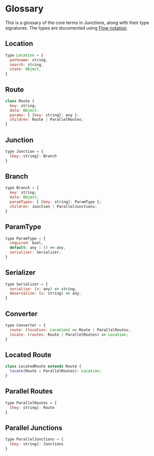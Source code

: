 # Glossary

This is a glossary of the core terms in Junctions, along with their type signatures. The types are documented using [Flow notation](http://flowtype.org/docs/quick-reference.html).

## Location

```js
type Location = {
  pathname: string,
  search: string,
  state: Object,
}
```

## Route

```js
class Route {
  key: string;
  data: Object;
  params: { [key: string]: any };
  children: Route | ParallelRoutes;
}
```

## Junction

```js
type Junction = {
  [key: string]: Branch
}
```

## Branch

```js
type Branch = {
  key: string;
  data: Object;
  paramTypes: { [key: string]: ParamType };
  children: Junction | ParallelJunctions;
}
```

## ParamType

```js
type ParamType = {
  required: bool,
  default: any | () => any,
  serializer: Serializer,
}
```

## Serializer

```js
type Serializer = {
  serialize: (x: any) => string,
  deserialize: (x: string) => any,
}
```

## Converter

```js
type Converter = {
  route: (location: Location) => Route | ParallelRoutes;
  locate: (routes: Route | ParallelRoutes) => Location;
}
```

## Located Route

```js
class LocatedRoute extends Route {
  locate(Route | ParallelRoutes): Location;
}
```

## Parallel Routes

```js
type ParallelRoutes = {
  [key: string]: Route
}
```

## Parallel Junctions

```js
type ParallelJunctions = {
  [key: string]: Junctions
}
```


